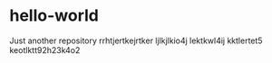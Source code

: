 # hello-world
Just another repository
rrhtjertkejrtker ljlkjlkio4j
lektkwl4ij
kktlertet5
keotlktt92h23k4o2
